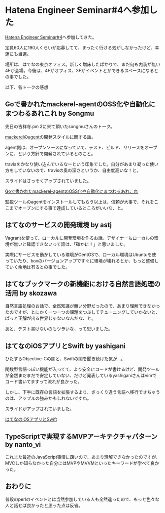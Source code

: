 # Hatena Engineer Seminar#4へ参加した

[Hatena Engineer Seminar#4](http://hatena.connpass.com/event/11451/)へ参加してきた。

定員60人に190人くらいが応募してて、まったく行ける気がしなかったけど、幸運にも当選。

場所は、はてなの東京オフィス。新しく増床したばかりで、まだ何も内装が無い4Fが会場。今後は、4Fがオフィス、3Fがイベントとかできるスペースになるとの事でした。

以下、各トークの感想

## Goで書かれたmackerel-agentのOSS化や自動化にまつわるあれこれ	by Songmu

先日の吉祥寺.pm 2に来て頂いたsongmuさんのトーク。

[mackerel](https://mackerel.io)の[agent](https://github.com/mackerelio/mackerel-agent)の開発スタイルに関する話。

agent側は、オープンソースになっていて、テスト、ビルド、リリースをオープンに、という方針で開発されているとのこと。

travisをかなり使い込んでいるなーという印象でした。自分があまり凝った使い方をしていないので、travisの奥の深さというか、自由度高いな！と。

スライドはさっそくアップされていました。

[Goで書かれたmackerel-agentのOSS化や自動化にまつわるあれこれ](http://songmu.github.io/slides/hatenatech-4/#0)

監視ツールのagentをインストールしてもらう以上は、信頼が大事で、それをここまでオープンにする事で達成しているところがいいな、と。

## はてなのサービスの開発環境 by astj

Vagrantを使って、ローカルに開発環境を作るお話。デザイナーもローカルの環境が無いと確認できないって話は、「確かに！」と思いました。

実際にサービスを動かしている環境がCentOSで、ローカル環境はUbuntuを使っていたり、boxのバージョンアップですぐに環境が壊れるとか、もっと整備していく余地は有るとの事でした。

## はてなブックマークの新機能における自然言語処理の活用 by skozawa

自然言語処理のお話で、全然知識が無い分野だったので、あまり理解できなかったのですが、とにかく一つ一つの課題をつぶしてチューニングしていかないと、ぱっと正解が出る世界じゃないなんだな、と。

あと、テスト書けないのもツラいな、って思いました。

## はてなのiOSアプリとSwift by yashigani

ひたすらObjective-Cの闇と、Swiftの闇を聞き続けた気が…。

関数型言語っぽい機能が入ってて、より安全にコードが書けるけど、開発ツールが全然まだまだで安定していない、だけど発表しているyashiganiさんはvimでコード書いてますって流れが良かった。

しかし、下手に既存の言語を拡張するより、ざっくり違う言語へ移行できちゃうのは、アップルの強みかもしれないですね。

スライドがアップされていました。

[はてなのiOSアプリとSwift](https://speakerdeck.com/yashigani/swift-with-apps-by-hatena)

## TypeScriptで実現するMVPアーキテクチャパターン by nanto_vi

これまた最近のJavaScript事情に疎いので、あまり理解できなかったのですが、MVCしか知らなかった自分にはMVPやMVVMといったキーワードが学べて良かった。

## おわりに

普段のperlのイベントとは当然参加している人も全然違ったので、もっと色々な人と話せば良かったと思った点は反省。

